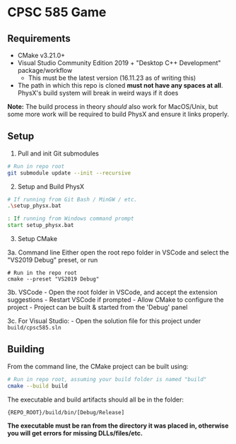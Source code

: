 # CPSC 585 Game

## Requirements
- CMake v3.21.0+
- Visual Studio Community Edition 2019 + "Desktop C++ Development" package/workflow
    - This must be the latest version (16.11.23 as of writing this)
- The path in which this repo is cloned **must not have any spaces at all**. PhysX's build system will break in weird ways if it does

**Note:** The build process in theory _should_ also work for MacOS/Unix, but some more work will be required to build PhysX and ensure it links properly.

## Setup
1. Pull and init Git submodules
```sh
# Run in repo root
git submodule update --init --recursive
```

2. Setup and Build PhysX
```sh
# If running from Git Bash / MinGW / etc.
.\setup_physx.bat
```

```bat
: If running from Windows command prompt
start setup_physx.bat
```

3. Setup CMake

3a. Command line
Either open the root repo folder in VSCode and select the "VS2019 Debug" preset, or run
```
# Run in the repo root
cmake --preset "VS2019 Debug"
```

3b. VSCode
    - Open the root folder in VSCode, and accept the extension suggestions
    - Restart VSCode if prompted
    - Allow CMake to configure the project
    - Project can be built & started from the 'Debug' panel

3c. For Visual Studio:
    - Open the solution file for this project under `build/cpsc585.sln`

## Building
From the command line, the CMake project can be built using:
```sh
# Run in repo root, assuming your build folder is named "build"
cmake --build build
```

The executable and build artifacts should all be in the folder:
```
{REPO_ROOT}/build/bin/[Debug/Release]
```

**The executable must be ran from the directory it was placed in, otherwise you will get errors for missing
DLLs/files/etc.**